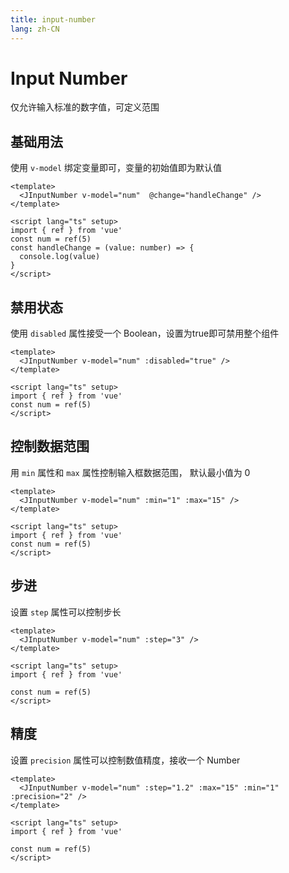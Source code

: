 ```yaml
---
title: input-number
lang: zh-CN
---
```

# Input Number
仅允许输入标准的数字值，可定义范围

## 基础用法
使用 `v-model` 绑定变量即可，变量的初始值即为默认值
<myInputNumber :arrange="1"></myInputNumber>
~~~ vue
<template>
  <JInputNumber v-model="num"  @change="handleChange" />
</template>

<script lang="ts" setup>
import { ref } from 'vue'
const num = ref(5)
const handleChange = (value: number) => {
  console.log(value)
}
</script>
~~~

## 禁用状态
使用 `disabled` 属性接受一个 Boolean，设置为true即可禁用整个组件
<myInputNumber :arrange="3"></myInputNumber>
~~~ vue
<template>
  <JInputNumber v-model="num" :disabled="true" />
</template>

<script lang="ts" setup>
import { ref } from 'vue'
const num = ref(5)
</script>
~~~

## 控制数据范围
用 `min` 属性和 `max` 属性控制输入框数据范围， 默认最小值为 0
<myInputNumber :arrange="4"></myInputNumber>
~~~ vue
<template>
  <JInputNumber v-model="num" :min="1" :max="15" />
</template>

<script lang="ts" setup>
import { ref } from 'vue'
const num = ref(5)
</script>
~~~

## 步进
设置 `step` 属性可以控制步长
<myInputNumber :arrange="2"></myInputNumber>
~~~ vue
<template>
  <JInputNumber v-model="num" :step="3" />
</template>

<script lang="ts" setup>
import { ref } from 'vue'

const num = ref(5)
</script>
~~~

## 精度
设置 `precision` 属性可以控制数值精度，接收一个 Number
<myInputNumber :arrange="5"></myInputNumber>
~~~ vue
<template>
  <JInputNumber v-model="num" :step="1.2" :max="15" :min="1" :precision="2" />
</template>

<script lang="ts" setup>
import { ref } from 'vue'

const num = ref(5)
</script>
~~~
<script setup>
import myInputNumber from '../../examples/components/myInpuNumber.vue'
</script>
